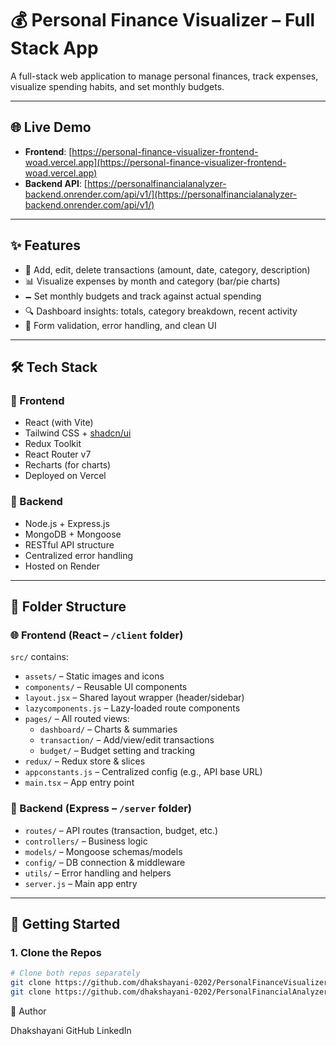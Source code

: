 # 💰 Personal Finance Visualizer – Full Stack App

A full-stack web application to manage personal finances, track expenses, visualize spending habits, and set monthly budgets.

---

## 🌐 Live Demo

- **Frontend**: [https://personal-finance-visualizer-frontend-woad.vercel.app](https://personal-finance-visualizer-frontend-woad.vercel.app)
- **Backend API**: [https://personalfinancialanalyzer-backend.onrender.com/api/v1/](https://personalfinancialanalyzer-backend.onrender.com/api/v1/)

---

## ✨ Features

- 💸 Add, edit, delete transactions (amount, date, category, description)
- 📊 Visualize expenses by month and category (bar/pie charts)
- 🗕️ Set monthly budgets and track against actual spending
- 🔍 Dashboard insights: totals, category breakdown, recent activity
- 🧠 Form validation, error handling, and clean UI

---

## 🛠 Tech Stack

### 🔹 Frontend

- React (with Vite)
- Tailwind CSS + [shadcn/ui](https://ui.shadcn.com)
- Redux Toolkit
- React Router v7
- Recharts (for charts)
- Deployed on Vercel

### 🔹 Backend

- Node.js + Express.js
- MongoDB + Mongoose
- RESTful API structure
- Centralized error handling
- Hosted on Render

---

## 📁 Folder Structure

### 🌐 Frontend (React – `/client` folder)

`src/` contains:

- `assets/` – Static images and icons  
- `components/` – Reusable UI components  
- `layout.jsx` – Shared layout wrapper (header/sidebar)  
- `lazycomponents.js` – Lazy-loaded route components  
- `pages/` – All routed views:
  - `dashboard/` – Charts & summaries
  - `transaction/` – Add/view/edit transactions
  - `budget/` – Budget setting and tracking
- `redux/` – Redux store & slices  
- `appconstants.js` – Centralized config (e.g., API base URL)  
- `main.tsx` – App entry point

### 🔧 Backend (Express – `/server` folder)

- `routes/` – API routes (transaction, budget, etc.)  
- `controllers/` – Business logic  
- `models/` – Mongoose schemas/models  
- `config/` – DB connection & middleware  
- `utils/` – Error handling and helpers  
- `server.js` – Main app entry

---

## 🚀 Getting Started

### 1. Clone the Repos

```bash
# Clone both repos separately
git clone https://github.com/dhakshayani-0202/PersonalFinanceVisualizerFrontend.git
git clone https://github.com/dhakshayani-0202/PersonalFinancialAnalyzer-Backend.git
```

👤 Author

Dhakshayani
GitHub
LinkedIn